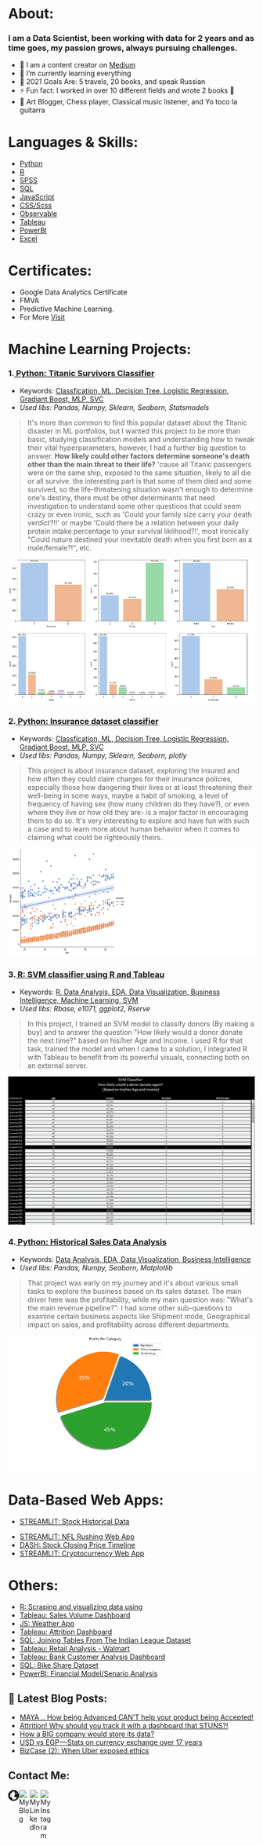 # About:

### I am a Data Scientist, been working with data for 2 years and as time goes, my passion grows, always pursuing challenges. 
  - 🔭 I am a content creator on [Medium][Medium]
  - 🌱 I’m currently learning everything 
  - 🥅 2021 Goals Are: 5 travels, 20 books, and speak Russian
  - ⚡ Fun fact: I worked in over 10 different fields and wrote 2 books 🤣
  - 👯 Art Blogger, Chess player, Classical music listener, and Yo toco la guitarra
  
# Languages & Skills:
- [Python](https://github.com/taricov?tab=repositories)         
- [R](https://github.com/taricov/R_Projects)
- [SPSS]()
- [SQL](https://www.kaggle.com/taricov/sql-snippets-bike-share-dataset)
- [JavaScript](https://github.com/taricov?tab=repositories)
- [CSS/Scss](https://codepen.io/taricov/pens/public?cursor=ZD0xJm89MCZwPTEmdj01MDM4MDQ5Mg==)
- [Observable]()
- [Tableau](https://github.com/taricov/Tableau_Projects)
- [PowerBI](https://github.com/taricov/PowerBI_Projects)
- [Excel]()
  <!-- - [Java](https://github.com/taricov?tab=repositories) -->
 
# Certificates:
- Google Data Analytics Certificate
- FMVA
- Predictive Machine Learning.
- For More [Visit](https://www.linkedin.com/in/taricov/)

# Machine Learning Projects:

### 1.[ Python: Titanic Survivors Classifier](https://github.com/taricov/Python_Titanic_Survivors_Classificier)
   - Keywords: [Classfication, ML, Decision Tree, Logistic Regression, Gradiant Boost, MLP, SVC]()
   - *Used libs: Pandas, Numpy, Sklearn, Seaborn, Statsmodels*

> It's more than common to find this popular dataset about the Titanic disaster in ML portfolios, but I wanted this project to be more than basic, studying classification models and understanding how to tweak their vital hyperparameters, however, I had a further big question to answer. **How likely could other factors determine someone's death other than the main threat to their life?** 'cause all Titanic passengers were on the same ship, exposed to the same situation, likely to all die or all survive. the interesting part is that some of them died and some survived, so the life-threatening situation wasn't enough to determine one's destiny, there must be other determinants that need investigation to understand some other questions that could seem crazy or even ironic, such as 'Could your family size carry your death verdict?!!' or maybe 'Could there be a relation between your daily protein intake percentage to your survival liklihood?!', most ironically "Could nature destined your inevitable death when you first born as a male/female?!", etc. <br/>

![bar charts](imgs/titanic.png)


### 2.[ Python: Insurance dataset classifier](https://github.com/taricov/Python_Insurance_Predictive_Regression)
  - Keywords: [Classfication, ML, Decision Tree, Logistic Regression, Gradiant Boost, MLP, SVC]()
  - *Used libs: Pandas, Numpy, Sklearn, Seaborn, plotly*

> This project is about insurance dataset, exploring the insured and how often they could claim charges for their insurance policies, especially those how dangering their lives or at least threatening their well-being in some ways, maybe a habit of smoking, a level of frequency of having sex (how many children do they have?), or even where they live or how old they are- is a major factor in encouraging them to do so.
> It's very interesting to explore and have fun with such a case and to learn more about human behavior when it comes to claiming what could be righteously theirs.<br/>

![](imgs/insurance.png)


### 3.[ R: SVM classifier using R and Tableau](https://github.com/taricov/R_SVM_Classifier)
   - Keywords: [R, Data Analysis, EDA, Data Visualization, Business Intelligence, Machine Learning, SVM]()
   - *Used libs: Rbase, e1071, ggplot2, Rserve*

> In this project, I trained an SVM model to classify donors (By making a buy) and to answer the question "How likely would a donor donate the next time?" based on his/her Age and Income. I used R for that task, trained the model and when I came to a solution, I integrated R with Tableau to benefit from its powerful visuals, connecting both on an external server. <br/>

![](imgs/SVM.gif)


### 4.[ Python: Historical Sales Data Analysis](https://www.kaggle.com/taricov/python-sales-sheet-analysis)
   - Keywords: [Data Analysis, EDA, Data Visualization, Business Intelligence]()
   - *Used libs: Pandas, Numpy, Seaborn, Matplotlib*

> That project was early on my journey and it's about various small tasks to explore the business based on its sales dataset. The main driver here was the profitability, while my main question was: "What's the main revenue pipeline?". I had some other sub-questions to examine certain business aspects like Shipment mode, Geographical impact on sales, and profitability across different departments. <br/>

![A Pie Chart](imgs/Sales_pie.png)


# Data-Based Web Apps:

- [ STREAMLIT: Stock Historical Data](https://github.com/taricov/Python_Stock_Web_App)
<!--<br/> - [ R Shiny: ]()<br/> -->
- [ STREAMLIT: NFL Rushing Web App](https://github.com/taricov/Python_NFL_Data_App)<br/>
- [ DASH: Stock Closing Price Timeline](https://github.com/taricov/DASH_Interactive_Stocks_Web_App)<br/>
- [ STREAMLIT: Cryptocurrency Web App](https://github.com/taricov/Python_Cryptocurrency_App)<br/>

# Others:

- [ R: Scraping and visualizing data using](https://github.com/taricov/R_scraping_viz_data)<br/>
- [ Tableau: Sales Volume Dashboard](https://github.com/taricov/Tableau_Sales_Dashboard)<br/>
- [ JS: Weather App](https://taricov.github.io/JS_Weather_App/)<br/>
- [ Tableau: Attrition Dashboard](https://github.com/taricov/Tableau_Attrition_Dashboard)
- [ SQL: Joining Tables From The Indian League Dataset](https://www.kaggle.com/taricov/sql-snippets-tabular-data-joining-value-mapping)<br/>
- [ Tableau: Retail Analysis - Walmart](https://github.com/taricov/Tableau_Retail_Analysis_Dashboard)<br/>
- [ Tableau: Bank Customer Analysis Dashboard](https://github.com/taricov/Tableau_Bank_Customer_Analysis_dashboard)<br/>
- [ SQL: Bike Share Dataset](https://www.kaggle.com/taricov/sql-snippets-bike-share-dataset)<br/>
- [ PowerBI: Financial Model/Senario Analysis](https://app.powerbi.com/groups/me/reports/cc818e03-c473-4d97-994c-be7c8ac778a6?ctid=0b6fac1e-c1ac-4214-bd79-eb9321e7de42&pbi_source=linkShare)<br/>

## 📕 Latest Blog Posts:

<!-- BLOG-POST-LIST:START -->
- [MAYA .. How being Advanced CAN’T help your product being Accepted!](https://medium.com/geekculture/maya-how-being-advanced-cant-help-your-product-being-accepted-8bcc7ad97da2?source=rss-35f5c1b349a7------2)
- [Attrition! Why should you track it with a dashboard that STUNS?!](https://medium.com/geekculture/attrition-why-should-you-track-it-with-a-dashboard-that-stuns-2e50663f0e21?source=rss-35f5c1b349a7------2)
- [How a BIG company would store its data?](https://medium.com/geekculture/how-a-big-company-would-store-its-data-3cca5009562e?source=rss-35f5c1b349a7------2)
- [USD vs EGP — Stats on currency exchange over 17 years](https://taric-ov.medium.com/usd-vs-egp-stats-on-currency-exchange-over-17-years-5dd10517961d?source=rss-35f5c1b349a7------2)
- [BizCase (2): When Uber exposed ethics](https://taric-ov.medium.com/bizcase-2-when-uber-exposed-ethics-b075dcdb7922?source=rss-35f5c1b349a7------2)
<!-- BLOG-POST-LIST:END -->


## Contact Me:

[<img align="left" alt="My Website" width="22px" src="https://raw.githubusercontent.com/iconic/open-iconic/master/svg/globe.svg" />][website]
[<img align="left" alt="My Blog" width="22px" src="https://cdn.jsdelivr.net/npm/simple-icons@3.13.0/icons/medium.svg" />][Medium]
[<img align="left" alt="My LinkedIn" width="22px" src="https://cdn.jsdelivr.net/npm/simple-icons@v3/icons/linkedin.svg" />][linkedin]
[<img align="left" alt="My Instagram" width="22px" src="https://cdn.jsdelivr.net/npm/simple-icons@v3/icons/instagram.svg" />][instagram]


[website]: https://myweb.com
[Medium]: https://taric-ov.medium.com/
[instagram]: https://www.instagram.com/taric.ov/
[linkedin]: https://www.linkedin.com/in/taricov/
